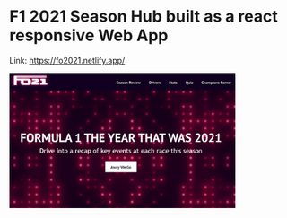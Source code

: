 # F1 2021 Season Hub built as a react responsive Web App
Link: https://fo2021.netlify.app/

<img src="https://github.com/nikhilsurfingaus/F02021/blob/main/src/images/site.jpg" width="80%" height= "60%">
